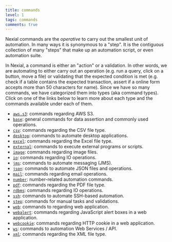 ```yaml
---
title: commands
level: 1
tags: commands
comments: true
---
```



Nexial commands are the _operative_ to carry out the smallest unit of automation.  In many ways it is synonymous
to a "step". It is the contiguous collection of many "steps" that make up an automation script, or even automation 
suite.

In Nexial, a command is either an "action" or a validation.  In other words, we are automating to either carry out an
operation (e.g. run a query, click on a button, move a file) or validating that the expected condition is met (e.g.
check if a table contains the expected transaction, assert if a online form accepts more than 50 characters for name).
Since we have so many commands, we have categorized them into types (aka command types).  Click on one of the links 
below to learn more about each type and the commands available under each of them.

- [`aws.s3`](aws.s3): commands regarding AWS S3.
- [`base`](base): general commands for data assertion and commonly used operations.
- [`csv`](csv): commands regarding the CSV file type.
- [`desktop`](desktop): commands to automate desktop applications.
- [`excel`](excel): commands regarding the Excel file type.
- [`external`](external): commands to execute external programs or scripts.
- [`image`](image): commands regarding image files.
- [`io`](io): commands regarding IO operations.
- [`jms`](jms): commands to automate messaging (JMS).
- [`json`](json): commands to automate JSON files and operations.
- [`mail`](mail): commands regarding email operations.
- [`number`](number): number-related automation commands.
- [`pdf`](pdf): commands regarding the PDF file type.
- [`rdbms`](rdbms): commands regarding IO operations.
- [`ssh`](ssh): commands to automate SSH-based automation.
- [`step`](step): commands for manual tasks and validations.
- [`web`](web): commands to regarding web application.
- [`webalert`](webalert): commands regarding JavaScript alert boxes in a web application.
- [`webcookie`](webcookie): commands regarding HTTP cookie in a web application.
- [`ws`](ws): commands to automation Web Services / API.
- [`xml`](xml): commands regarding the XML file type.
